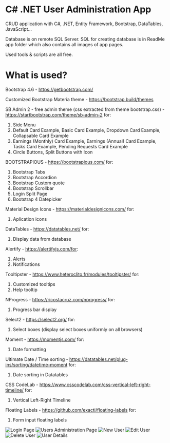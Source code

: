 # C# .NET User Administration App

CRUD application with C#, .NET, Entity Framework, Bootstrap, DataTables, JavaScript... 

Database is on remote SQL Server. SQL for creating database is in ReadMe app folder which also contains all images of app pages.

Used tools & scripts are all free.

# What is used?

Bootstrap 4.6 - https://getbootstrap.com/

Customized Bootstrap Materia theme - https://bootstrap.build/themes

SB Admin 2 - free admin theme (css extracted from theme bootstrap.css) - https://startbootstrap.com/theme/sb-admin-2 for:
1. Side Menu 
2. Default Card Example, Basic Card Example, Dropdown Card Example, Collapsable Card Example
3. Earnings (Monthly) Card Example, Earnings (Annual) Card Example, Tasks Card Example, Pending Requests Card Example
4. Circle Buttons, Split Buttons with Icon

BOOTSTRAPIOUS - https://bootstrapious.com/ for:  
1. Bootstrap Tabs  
2. Bootstrap Accordion  
3. Bootstrap Custom quote  
4. Bootstrap Scrollbar  
5. Login Split Page  
6. Bootstrap 4 Datepicker  

Material Design Icons - https://materialdesignicons.com/ for:  
1. Aplication icons

DataTables - https://datatables.net/ for:  
1. Display data from database

Alertify - https://alertifyjs.com/for:  
1. Alerts
2. Notifications

Tooltipster - https://www.heteroclito.fr/modules/tooltipster/ for:  
1. Customized tooltips
2. Help tooltip

NProgress - https://ricostacruz.com/nprogress/ for:  
1. Progress bar display

Select2 - https://select2.org/ for:  
1. Select boxes (display select boxes uniformly on all browsers)

Moment - https://momentjs.com/ for:  
1. Date formatting

Ultimate Date / Time sorting - https://datatables.net/plug-ins/sorting/datetime-moment for:  
1. Date sorting in Datatables
			
CSS CodeLab - https://www.csscodelab.com/css-vertical-left-right-timeline/ for:  
1. Vertical Left-Right Timeline

Floating Labels - https://github.com/exacti/floating-labels for:  
1. Form input floating labels

![Login Page](/ReadMe/Images/Login.jpg)
![Users Administration Page](/ReadMe/Images/UsersAdministration.jpg)
![New User](/ReadMe/Images/NewUser.jpg)
![Edit User](/ReadMe/Images/EditUser.jpg)
![Delete User](/ReadMe/Images/DeleteUser.jpg)
![User Details](/ReadMe/Images/UserDetails.jpg)
